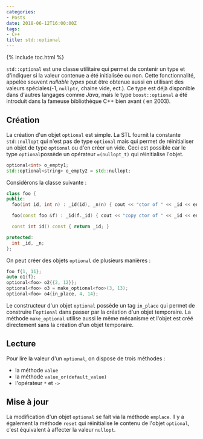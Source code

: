 ```yaml
---
categories:
- Posts
date: 2018-06-12T16:00:00Z
tags:
- C++
title: std::optional
---
```


{% include toc.html %}

`std::optional` est une classe utilitaire qui permet de contenir un type et
d'indiquer si la valeur contenue a été initialisée ou non. Cette fonctionnalité,
appelée souvent *nullable types* peut être obtenue aussi en utilisant des
valeurs spéciales(-1, `nullptr`, chaine vide, ect.).
Ce type est déjà disponible dans d'autres langages comme *Java*, mais le type
`boost::optional` a été introduit dans la fameuse bibliothèque C++ bien avant (
  en 2003).


## Création
La création d'un objet `optional` est simple. La STL fournit la constante
`std::nullopt` qui n'est pas de type `optional` mais qui permet de réinitialiser
un objet de type `optional` ou d'en créer un vide.
Ceci est possible car le type `optional`possède un opérateur `=(nullopt_t)` qui
réinitialise l'objet.
```cpp
optional<int> o_empty1;
std::optional<string> o_empty2 = std::nullopt;
```

Considérons la classe suivante :
```cpp
class foo {
public:
  foo(int id, int n) : _id(id), _n(n) { cout << "ctor of " << _id << endl; }

  foo(const foo &f) : _id(f._id) { cout << "copy ctor of " << _id << endl; }

  const int id() const { return _id; }

protected:
  int _id, _n;
};
```
On peut créer des objets `optional` de plusieurs manières :
```cpp
foo f{1, 11};
auto o1{f};
optional<foo> o2{{2, 12}};
optional<foo> o3 = make_optional<foo>(3, 13);
optional<foo> o4{in_place, 4, 14};
```

Le constructeur d'un objet `optional` possède un tag `in_place` qui permet de
construire l'`optional` dans passer par la création d'un objet temporaire. La
méthode `make_optional` utilise aussi le même mécanisme et l'objet est créé
directement sans la création d'un objet temporaire.

## Lecture
Pour lire la valeur d'un `optional`, on dispose de trois méthodes :
- la méthode `value`
- la méthode `value_or(default_value)`
- l'opérateur `*` et `->`

## Mise à jour
La modification d'un objet `optional` se fait via la méthode `emplace`. Il y a
également la méthode `reset` qui réinitialise le contenu de l'objet `optional`,
c'est équivalent à affecter la valeur `nullopt`.
